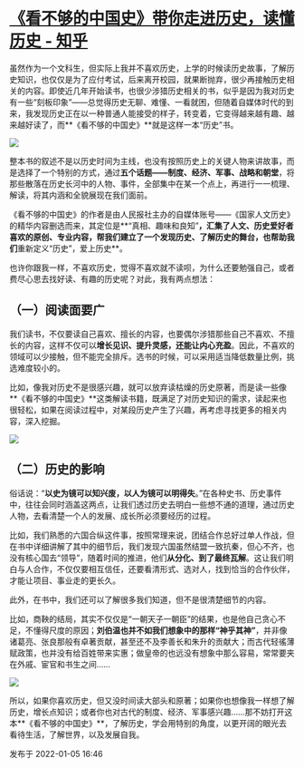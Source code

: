 # [《看不够的中国史》带你走进历史，读懂历史 - 知乎](https://zhuanlan.zhihu.com/p/453642911)

虽然作为一个文科生，但实际上我并不喜欢历史，上学的时候读历史故事，了解历史知识，也仅仅是为了应付考试，后来离开校园，就果断抛弃，很少再接触历史相关的内容。即使近几年开始读书，也很少涉猎历史相关的书，似乎是因为我对历史有一些“刻板印象”——总觉得历史无聊、难懂、一看就困，但随着自媒体时代的到来，我发现历史正在以一种普通人能接受的样子，转变着，它变得越来越有趣、越来越好读了，而**《看不够的中国史》**就是这样一本“历史”书。

![](https://pic1.zhimg.com/v2-7341852d79000fa5403f61c90505cc60_b.jpg)

整本书的叙述不是以历史时间为主线，也没有按照历史上的关键人物来讲故事，而是选择了一个特别的方式，通过**五个话题——制度、经济、军事、战略和朝堂**，将那些散落在历史长河中的人物、事件，全部集中在某一个点上，再进行一一梳理、解读，将其内涵和全貌展现在我们面前。

《看不够的中国史》的作者是由人民报社主办的自媒体账号——《国家人文历史》的精华内容删选而来，其定位是**“真相、趣味和良知”**，汇集了人文、历史爱好者喜欢的原创、专业内容，帮我们建立了一个发现历史、了解历史的舞台，也帮助我们**重新定义“历史”，爱上历史**。

也许你跟我一样，不喜欢历史，觉得不喜欢就不读呗，为什么还要勉强自己，或者费尽心思去找好读、有趣的历史呢？对此，我有两点想法：

## **（一）阅读面要广**

我们读书，不仅要读自己喜欢、擅长的内容，也要偶尔涉猎那些自己不喜欢、不擅长的内容，这样不仅可以**增长见识、提升灵感，还能让内心充盈**。因此，不喜欢的领域可以少接触，但不能完全排斥。选书的时候，可以采用适当降低数量比例，挑选难度较小的。

比如，像我对历史不是很感兴趣，就可以放弃读枯燥的历史原著，而是读一些像**《看不够的中国史》**这类解读书籍，既满足了对历史知识的需求，读起来也很轻松，如果在阅读过程中，对某段历史产生了兴趣，再考虑寻找更多的相关内容，深入挖掘。

![](https://pic2.zhimg.com/v2-c33724f5b51df7a615f143b8ae4d82cd_b.jpg)

## **（二）历史的影响**

俗话说：“**以史为镜可以知兴废，以人为镜可以明得失**。”在各种史书、历史事件中，往往会同时涵盖这两点，让我们透过历史去明白一些想不通的道理，通过历史人物，去看清楚一个人的发展、成长所必须要经历的过程。

比如，我们熟悉的六国合纵这件事，按照常理来说，团结合作总好过单人作战，但在书中详细讲解了其中的细节后，我们发现六国虽然结盟一致抗秦，但心不齐，也没有核心国去“领导”，随着时间的推进，他们**从分化、到了最终瓦解**。这让我们明白与人合作，不仅仅要相互信任，还要看清形式、选对人，找到恰当的合作伙伴，才能让项目、事业走的更长久。

此外，在书中，我们还可以了解很多我们知道，但不是很清楚细节的内容。

比如，商鞅的结局，其实不仅仅是“一朝天子一朝臣”的结果，也是他自己贪心不足，不懂得尺度的原因；**刘伯温也并不如我们想象中的那样“神乎其神”**，并非像诸葛亮、张良那般有卓著贡献，甚至还不及李善长和朱升的贡献大；而古代轻徭薄赋政策，也并没有给百姓带来实惠；做皇帝的也远没有想象中那么容易，常常要夹在外戚、宦官和书生之间……

![](https://pic4.zhimg.com/v2-78bc948c286d371703f4cae27d485fd3_b.jpg)

所以，如果你喜欢历史，但又没时间读大部头和原著；如果你也想像我一样想了解历史，增长点知识；或者你也对古代的制度、经济、军事感兴趣……那不妨打开这本**《看不够的中国史》**，了解历史，学会用特别的角度，以更开阔的眼光去看待生活，了解世界，以及发展自我。

发布于 2022-01-05 16:46
